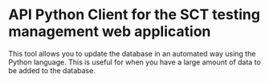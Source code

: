 # API Python Client for the SCT testing management web application

This tool allows you to update the database in an automated way using the Python language. This is useful for when you have a large amount of data to be added to the database.
